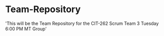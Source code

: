 # Team-Repository
'This will be the Team Repository for the CIT-262 Scrum Team 3 Tuesday 6:00 PM MT Group'

